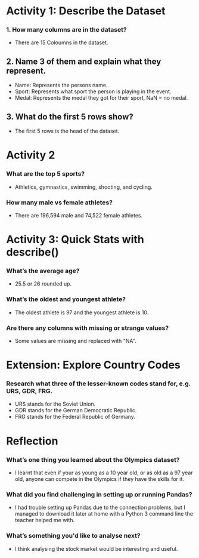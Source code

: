 # Activity 1: Describe the Dataset
### 1. How many columns are in the dataset?
- There are 15 Coloumns in the dataset.
## 2. Name 3 of them and explain what they represent.
- Name: Represents the persons name.
- Sport: Represents what sport the person is playing in the event.
- Medal: Represents the medal they got for their sport, NaN = no medal.
## 3. What do the first 5 rows show?
- The first 5 rows is the head of the dataset.

# Activity 2
### What are the top 5 sports?
- Athletics, gymnastics, swimming, shooting, and cycling.
### How many male vs female athletes?
- There are 196,594 male and 74,522 female athletes.

# Activity 3: Quick Stats with describe()
### What’s the average age?
- 25.5 or 26 rounded up.
### What’s the oldest and youngest athlete?
- The oldest athlete is 97 and the youngest athlete is 10.
### Are there any columns with missing or strange values?
- Some values are missing and replaced with "NA".

# Extension: Explore Country Codes
### Research what three of the lesser-known codes stand for, e.g. URS, GDR, FRG.
- URS stands for the Soviet Union.
- GDR stands for the German Democratic Republic.
- FRG stands for the Federal Republic of Germany.

# Reflection
### What’s one thing you learned about the Olympics dataset?
- I learnt that even if your as young as a 10 year old, or as old as a 97 year old, anyone can compete in the Olympics if they have the skills for it.
### What did you find challenging in setting up or running Pandas?
- I had trouble setting up Pandas due to the connection problems, but I managed to download it later at home with a Python 3 command line the teacher helped me with.
### What’s something you'd like to analyse next?
- I think analysing the stock market would be interesting and useful.